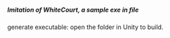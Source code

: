 ##### Imitation of WhiteCourt, a sample exe in file<build>

generate executable: open the folder in Unity to build.


